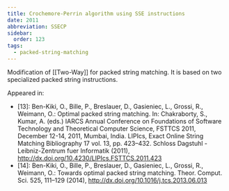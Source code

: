 ```yaml
---
title: Crochemore-Perrin algorithm using SSE instructions
date: 2011
abbreviation: SSECP
sidebar:
  order: 123
tags:
  - packed-string-matching
---
```


Modification of [[Two-Way]] for packed string matching. It is based on two specialized packed string instructions.

Appeared in:

- [13]: Ben-Kiki, O., Bille, P., Breslauer, D., Gasieniec, L., Grossi, R., Weimann, O.: Optimal packed string matching. In: Chakraborty, S., Kumar, A. (eds.) IARCS Annual Conference on Foundations of Software Technology and Theoretical Computer Science, FSTTCS 2011, December 12-14, 2011, Mumbai, India. LIPIcs, Exact Online String Matching Bibliography 17 vol. 13, pp. 423–432. Schloss Dagstuhl - Leibniz-Zentrum fuer Informatik (2011), http://dx.doi.org/10.4230/LIPIcs.FSTTCS.2011.423
- [14]: Ben-Kiki, O., Bille, P., Breslauer, D., Gasieniec, L., Grossi, R., Weimann, O.: Towards optimal packed string matching. Theor. Comput. Sci. 525, 111–129 (2014), http://dx.doi.org/10.1016/j.tcs.2013.06.013
